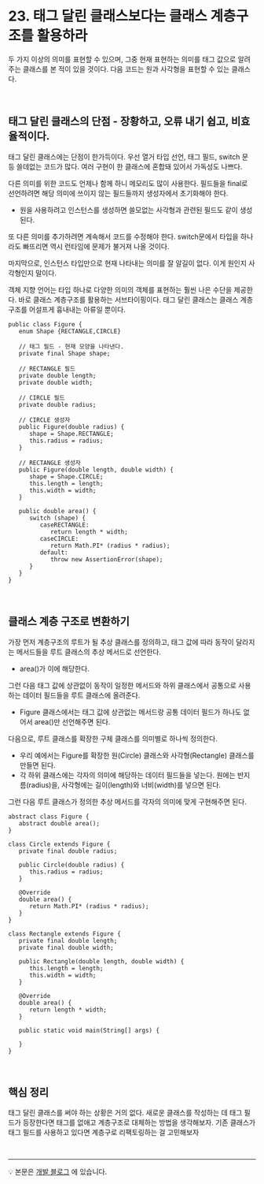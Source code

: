 # 23. 태그 달린 클래스보다는 클래스 계층구조를 활용하라
두 가지 이상의 의미를 표현할 수 있으며, 그중 현재 표현하는 의미를 태그 값으로 알려주는 클래스를 본 적이 있을 것이다. 다음 코드는 원과 사각형을 표현할 수 있는 클래스다.

<br>

## 태그 달린 클래스의 단점 - 장황하고, 오류 내기 쉽고, 비효율적이다.
태그 달린 클래스에는 단점이 한가득이다. 우선 열거 타입 선언, 태그 필드, switch 문 등 쓸데없는 코드가 많다. 여러 구현이 한 클래스에 혼합돼 있어서 가독성도 나쁘다.

다른 의미를 위한 코드도 언제나 함께 하니 메모리도 많이 사용한다. 필드들을 final로 선언하려면 해당 의미에 쓰이지 않는 필드들까지 생성자에서 초기화해야 한다. 
- 원을 사용하려고 인스턴스를 생성하면 쓸모없는 사각형과 관련된 필드도 같이 생성된다.

또 다른 의미를 추가하려면 계속해서 코드를 수정해야 한다. switch문에서 타입을 하나라도 빠뜨리면 역시 런타임에 문제가 불거져 나올 것이다. 

마지막으로, 인스턴스 타입만으로 현재 나타내는 의미를 잘 알길이 없다. 이게 원인지 사각형인지 말이다.

객체 지향 언어는 타입 하나로 다양한 의미의 객체를 표현하는 훨씬 나은 수단을 제공한다. 바로 클래스 계층구조를 활용하는 서브타이핑이다. 태그 달린 클래스는 클래스 계층구조를 어설프게 흉내내는 아류일 뿐이다.
~~~
public class Figure {
   enum Shape {RECTANGLE,CIRCLE}

   // 태그 필드 - 현재 모양을 나타낸다.
   private final Shape shape;

   // RECTANGLE 필드
   private double length;
   private double width;

   // CIRCLE 필드
   private double radius;

   // CIRCLE 생성자
   public Figure(double radius) {
      shape = Shape.RECTANGLE;
      this.radius = radius;
   }

   // RECTANGLE 생성자
   public Figure(double length, double width) {
      shape = Shape.CIRCLE;
      this.length = length;
      this.width = width;
   }

   public double area() {
      switch (shape) {
         caseRECTANGLE:
            return length * width;
         caseCIRCLE:
            return Math.PI* (radius * radius);
         default:
            throw new AssertionError(shape);
      }
   }
}
~~~

<br>

## 클래스 계층 구조로 변환하기
가장 먼저 계층구조의 루트가 될 추상 클래스를 정의하고, 태그 값에 따라 동작이 달라지는 메서드들을 루트 클래스의 추상 메서드로 선언한다.
- area()가 이에 해당한다.

그런 다음 태그 값에 상관없이 동작이 일정한 메서드와 하위 클래스에서 공통으로 사용하는 데이터 필드들을 루트 클래스에 올려준다.
- Figure 클래스에서는 태그 값에 상관없는 메서드랑 공통 데이터 필드가 하나도 없어서 area()만 선언해주면 된다.

다음으로, 루트 클래스를 확장한 구체 클래스를 의미별로 하나씩 정의한다. 
- 우리 예에서는 Figure를 확장한 원(Circle) 클래스와 사각형(Rectangle) 클래스를 만들면 된다.
- 각 하위 클래스에는 각자의 의미에 해당하는 데이터 필드들을 넣는다. 원에는 반지름(radius)을, 사각형에는 길이(length)와 너비(width)를 넣으면 된다.

그런 다음 루트 클래스가 정의한 추상 메서드를 각자의 의미에 맞게 구현해주면 된다.

~~~
abstract class Figure {
   abstract double area();
}

class Circle extends Figure {
   private final double radius;

   public Circle(double radius) {
      this.radius = radius;
   }

   @Override
   double area() {
      return Math.PI* (radius * radius);
   }
}

class Rectangle extends Figure {
   private final double length;
   private final double width;

   public Rectangle(double length, double width) {
      this.length = length;
      this.width = width;
   }

   @Override
   double area() {
      return length * width;
   }

   public static void main(String[] args) {

   }
}
~~~

<br>

## 핵심 정리
태그 달린 클래스를 써야 하는 상황은 거의 없다. 새로운 클래스를 작성하는 데 태그 필드가 등장한다면 태그를 없애고 계층구조로 대체하는 방법을 생각해보자. 기존 클래스가 태그 필드를 사용하고 있다면 계층구로 리팩토링하는 걸 고민해보자

<br>

--- 

💡 본문은 [개발 블로그](https://loosie.tistory.com/664) 에 있습니다.
